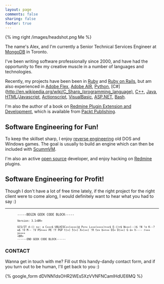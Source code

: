 ```yaml
---
layout: page
comments: false
sharing: false
footer: true
---
```


{% img right /images/headshot.png Me %}

The name's Alex, and I'm currently a Senior Technical Services Engineer at [MongoDB](https://www.mongodb.com/) in Toronto.

I've been writing software professionally since 2000, and have had the opportunity to flex my creative muscle in a number of languages and technologies.

Recently, my projects have been been in [Ruby](http://www.ruby-lang.org/en/) and [Ruby on Rails](http://rubyonrails.org/), but am also experienced in [Adobe Flex](http://www.adobe.com/ca/products/flex.html), [Adobe AIR](http://www.adobe.com/ca/products/air.html), [Python](http://www.python.org/), [C#](http://en.wikipedia.org/wiki/C_Sharp_(programming_language), [C++](http://en.wikipedia.org/wiki/C%2B%2B), [Java](http://www.java.com/en/), [HTML](http://en.wikipedia.org/wiki/HTML)/[Javascript](http://en.wikipedia.org/wiki/JavaScript), [Actionscript](http://en.wikipedia.org/wiki/ActionScript), [VisualBasic](http://en.wikipedia.org/wiki/Visual_Basic), [ASP.NET](http://www.asp.net/), [Bash](http://en.wikipedia.org/wiki/Bash).

I'm also the author of a book on [Redmine Plugin Extension and Development](http://www.packtpub.com/redmine-plugin-extension-and-development/book), which is available from [Packt Publishing](http://www.packtpub.com).

## Software Engineering for Fun!

To keep the skillset sharp, I enjoy [reverse engineering](http://en.wikipedia.org/wiki/Reverse_engineering) old DOS and Windows games. The goal is usually to build an engine which can then be included with [ScummVM](http://www.scummvm.org).

I'm also an active [open source](http://en.wikipedia.org/wiki/Open_source) developer, and enjoy hacking on [Redmine](http://www.redmine.org) plugins.

## Software Engineering for Profit!

Though I don't have a lot of free time lately, if the right project for the right client were to come along, I would definitely want to hear what you had to say :)

<HR>
<dl>
  <dd style="font-family: monospace; font-size: 10px">
    -----BEGIN GEEK CODE BLOCK-----<BR>

    Version: 3.1<BR>

    GCS/IT d-() s+: a C+++$ UBLHISC++(++++)@ P+>+ L+++(++++)>++$ E-()>$ W+++(--)$ !N !o K--? w$ !O M-- !V PS>+++ PE !Y PGP t(+) 5(+) X+(++) !R tv+ b+>++ DI+ D(++) G e+ h---- r+++ y++++
    <BR>
    ------END GEEK CODE BLOCK------
  </dd>
</dl>

### CONTACT

Wanna get in touch with me? Fill out this handy-dandy contact form, and if you turn out to be human, I'll get back to you :)

{% google_form dDVNN1dsOHR2WEs5XzVVNFNCamlHdUE6MQ %}